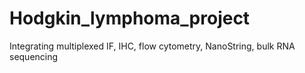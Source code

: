 # Hodgkin_lymphoma_project
Integrating multiplexed IF, IHC, flow cytometry, NanoString, bulk RNA sequencing
